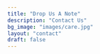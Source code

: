 ```yaml
---
title: "Drop Us A Note"
description: "Contact Us"
bg_image: "images/care.jpg"
layout: "contact"
draft: false
---
```

